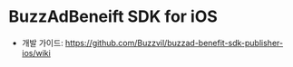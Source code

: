 
# BuzzAdBeneift SDK for iOS

* 개발 가이드: https://github.com/Buzzvil/buzzad-benefit-sdk-publisher-ios/wiki

